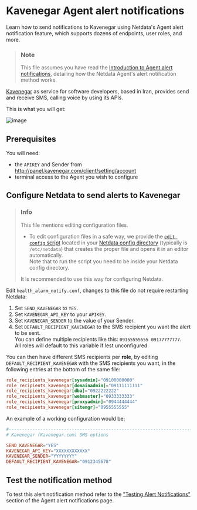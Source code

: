 # Kavenegar Agent alert notifications

Learn how to send notifications to Kavenegar using Netdata's Agent alert notification feature, which supports dozens of endpoints, user roles, and more.

> ### Note
>
> This file assumes you have read the [Introduction to Agent alert notifications](https://github.com/netdata/netdata/blob/master/health/notifications/README.md), detailing how the Netdata Agent's alert notification method works.

[Kavenegar](https://kavenegar.com/) as service for software developers, based in Iran, provides send and receive SMS, calling voice by using its APIs.

This is what you will get:

![image](https://cloud.githubusercontent.com/assets/17090999/20034652/620b6100-a39b-11e6-96af-4f83b8e830e2.png)

## Prerequisites

You will need:

- the `APIKEY` and Sender from <http://panel.kavenegar.com/client/setting/account>
- terminal access to the Agent you wish to configure

## Configure Netdata to send alerts to Kavenegar

> ### Info
>
> This file mentions editing configuration files.  
>
> - To edit configuration files in a safe way, we provide the [`edit config` script](https://github.com/netdata/netdata/blob/master/docs/configure/nodes.md#use-edit-config-to-edit-configuration-files) located in your [Netdata config directory](https://github.com/netdata/netdata/blob/master/docs/configure/nodes.md#the-netdata-config-directory) (typically is `/etc/netdata`) that creates the proper file and opens it in an editor automatically.  
> Note that to run the script you need to be inside your Netdata config directory.
>
> It is recommended to use this way for configuring Netdata.

Edit `health_alarm_notify.conf`, changes to this file do not require restarting Netdata:

1. Set `SEND_KAVENEGAR` to `YES`.
2. Set `KAVENEGAR_API_KEY` to your `APIKEY`.
3. Set `KAVENEGAR_SENDER` to the value of your Sender.
4. Set `DEFAULT_RECIPIENT_KAVENEGAR` to the SMS recipient you want the alert to be sent.  
   You can define multiple recipients like this: `09155555555 09177777777`.  
   All roles will default to this variable if lest unconfigured.

You can then have different SMS recipients per **role**, by editing `DEFAULT_RECIPIENT_KAVENEGAR` with the SMS recipients you want, in the following entries at the bottom of the same file:

```conf
role_recipients_kavenegar[sysadmin]="09100000000"
role_recipients_kavenegar[domainadmin]="09111111111"
role_recipients_kavenegar[dba]="0922222222"
role_recipients_kavenegar[webmaster]="0933333333"
role_recipients_kavenegar[proxyadmin]="0944444444"
role_recipients_kavenegar[sitemgr]="0955555555"
```

An example of a working configuration would be:

```conf
#------------------------------------------------------------------------------
# Kavenegar (Kavenegar.com) SMS options

SEND_KAVENEGAR="YES"
KAVENEGAR_API_KEY="XXXXXXXXXXXX"
KAVENEGAR_SENDER="YYYYYYYY"
DEFAULT_RECIPIENT_KAVENEGAR="0912345678"
```

## Test the notification method

To test this alert notification method refer to the ["Testing Alert Notifications"](https://github.com/netdata/netdata/blob/master/health/notifications/README.md#testing-alert-notifications) section of the Agent alert notifications page.

